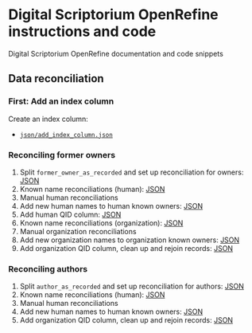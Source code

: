 # Digital Scriptorium OpenRefine instructions and code

Digital Scriptorium OpenRefine documentation and code snippets

## Data reconciliation

### First: Add an index column

Create an index column:

- [`json/add_index_column.json`][add_index_column]

[add_index_column]:   json/add_index_column.json    "Add index column"

### Reconciling former owners

1. Split `former_owner_as_recorded` and set up reconciliation for owners:   [JSON][fo_split_owner]
2. Known name reconciliations (human):                                      [JSON][fo_known_names_human]
3. Manual human reconciliations
4. Add new human names to human known owners:                               [JSON][fo_known_names_human]
5. Add human QID column:                                                    [JSON][fo_add_human_qids]
6. Known name reconciliations (organization):                               [JSON][fo_known_names_orgn]
7. Manual organization reconciliations
8. Add new organization names to organization known owners:                 [JSON][fo_known_names_orgn]
9. Add organization QID column, clean up and rejoin records:                [JSON][fo_orgn_qids_merge_cleanup]

[fo_split_owner]:              json/former_owner/010-split_add_recon_column.json
[fo_known_names_human]:        json/former_owner/020-recon-known_names_human.json
[fo_add_human_qids]:           json/former_owner/050-human-qid-then-orgn-recon.json
[fo_known_names_orgn]:         json/former_owner/060-recon-known_names_organization.json
[fo_orgn_qids_merge_cleanup]:  json/former_owner/090-add-org-qids-cleanup-rejoin.json

### Reconciling authors

1. Split `author_as_recorded` and set up reconciliation for authors:        [JSON][author_split_owner]
2. Known name reconciliations (human):                                      [JSON][author_known_names_human]
3. Manual human reconciliations
4. Add new human names to human known owners:                               [JSON][author_known_names_human]
5. Add organization QID column, clean up and rejoin records:                [JSON][author_orgn_qids_merge_cleanup]

[author_split_owner]:              json/author/010-split_add_recon_column.json
[author_known_names_human]:        json/author/020-recon-known_names_human.json
[author_orgn_qids_merge_cleanup]:  json/author/050-cleanup-rejoin-records.json
